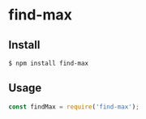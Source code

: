 # find-max
## Install

```
$ npm install find-max
```


## Usage

```js
const findMax = require('find-max');


```
